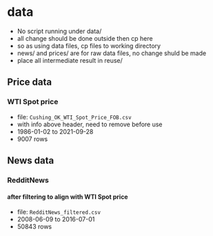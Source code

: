 # data

* No script running under data/
* all change should be done outside then cp here
* so as using data files, cp files to working directory
* news/ and prices/ are for raw data files, no change shuld be made
* place all intermediate result in reuse/

## Price data

### WTI Spot price

* file: `Cushing_OK_WTI_Spot_Price_FOB.csv`
* with info above header, need to remove before use
* 1986-01-02 to 2021-09-28
* 9007 rows

## News data

### RedditNews

#### after filtering to align with WTI Spot price

* file: `RedditNews_filtered.csv`
* 2008-06-09 to 2016-07-01
* 50843 rows

